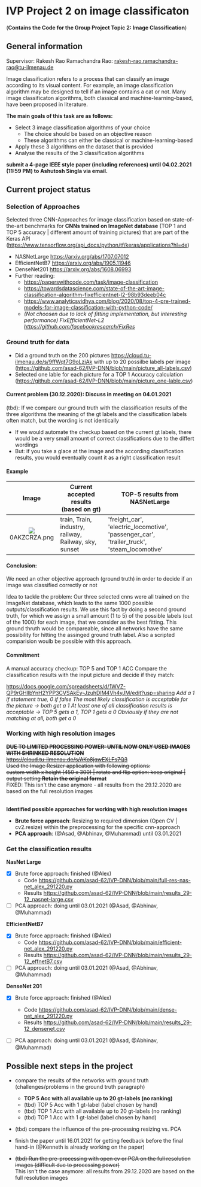 # IVP Project 2 on image classificaton
(**Contains the Code for the Group Project Topic 2: Image Classification**)
## General information

Supervisor: Rakesh Rao Ramachandra Rao: rakesh-rao.ramachandra-rao@tu-ilmenau.de

Image classification refers to a process that can classify an image according to its visual content.
For example, an image classification algorithm may be designed to tell if an image contains a cat or not.
Many image classificaton algorithms, both classical and machine-learning-based, have been proposed in literature.

**The main goals of this task are as follows:**
* Select 3 image classification algorithms of your choice
  * The choice should be based on an objective reason
  * These algorithms can either be classical or machine-learning-based
* Apply these 3 algorithms on the dataset that is provided
* Analyse the results of the 3 classification algorithms

**submit a 4-page IEEE style paper (including references) until 04.02.2021 (11:59 PM) to Ashutosh Singla via email.**

## Current project status
### Selection of Approaches
Selected three CNN-Approaches for image classification based on state-of-the-art benchmarks for **CNNs trained on ImageNet database** (TOP 1 and TOP 5 accuracy | different amount of training pictures) that are part of the Keras API (https://www.tensorflow.org/api_docs/python/tf/keras/applications?hl=de)
  * NASNetLarge https://arxiv.org/abs/1707.07012
  * EfficientNetB7 https://arxiv.org/abs/1905.11946
  * DenseNet201 https://arxiv.org/abs/1608.06993
* Further reading:
  * https://paperswithcode.com/task/image-classification
  * https://towardsdatascience.com/state-of-the-art-image-classification-algorithm-fixefficientnet-l2-98b93deeb04c
  * https://www.analyticsvidhya.com/blog/2020/08/top-4-pre-trained-models-for-image-classification-with-python-code/
  * *(Not choosen due to lack of fitting implementation, but interesting performance) FixEfficientNet-L2 https://github.com/facebookresearch/FixRes*

### Ground truth for data
* Did a ground truth on the 200 pictures https://cloud.tu-ilmenau.de/s/9ffWqt7G9oLziAk with up to 20 possilbe labels per image (https://github.com/asad-62/IVP-DNN/blob/main/picture_all-labels.csv)
* Selected one lable for each picture for a TOP 1 Accuracy calculation (https://github.com/asad-62/IVP-DNN/blob/main/picture_one-lable.csv)

#### Current problem (30.12.2020): Discuss in meeting on 04.01.2021
(tbd): If we compare our ground truth with the classification results of the three algorithms the meaning of the gt labels and the classification labels often match, but the wording is not identically
 * If we would automate the checkup based on the current gt labels, there would be a very small amount of correct classifications due to the differt wordings
 * But: if you take a glace at the image and the according classification results, you would eventually count it as a right classification result


#### Example

|     Image    | Current accepted results (based on gt)                | TOP-5 results from NASNetLarge                                                             |
|:------------:|-------------------------------------------------------|--------------------------------------------------------------------------------------------|
| ![](https://drive.google.com/uc?export=view&id=14J8Lir-uKsqtujJF7GbJHduqPBLA_2dU)0AKZCRZA.png <br>| train, Train, industry, railway, Railway, sky, sunset | 'freight_car', 'electric_locomotive', 'passenger_car', 'trailer_truck', 'steam_locomotive' |


#### Conclusion:
We need an other objective approach (ground truth) in order to decide if an image was classified correctly or not

Idea to tackle the problem:
Our three selected cnns were all trained on the ImageNet database, which leads to the same 1000 possible outputs/classification results. We use this fact by doing a second ground truth, for which we assign a small amount (1 to 5) of the possible labels (out of the 1000) for each image, that we consider as the best fitting. This ground thruth would be compareable, since all networks have the same possibility for hitting the assinged ground truth label. Also a scripted comparision woulb be possible with this approach.

#### Commitment 
A manual accuracy checkup: TOP 5 and TOP 1 ACC
Compare the classification results with the input picture and decide if they match:

https://docs.google.com/spreadsheets/d/1WVZ-QP9rGHllbYnH2YPP3CVSAkEy-JzuhDIM4Vh4yJM/edit?usp=sharing 
*Add a 1 if statement true, 0 if false 
The most likely classification is acceptable for the picture -> both get a 1
At least one of all classification results is acceptable -> TOP 5 gets a 1, TOP 1 gets a 0
Obviously if they are not matching at all, both get a 0*

### Working with high resolution images

~~**DUE TO LIMITED PROCESSING POWER: UNTIL NOW ONLY USED IMAGES WITH SHRINKED RESOLUTION** </br>
https://cloud.tu-ilmenau.de/s/AKo8jqwEXLFs7Q3 </br>
Used the Image Resizer application with following options: </br>
custom width x height (450 x 300) | rotate and flip option: keep original | output setting **Retain the original format**~~<br>
FIXED: This isn't the case anymore - all results from the 29.12.2020 are based on the full resolution images

</br> **Identified possible approaches for working with high resolution images**
* **Brute force approach**: Resizing to required dimension (Open CV | cv2.resize) within the preprocessing for the specific cnn-approach
* **PCA approach**: (@Asad, @Abhinav, @Muhammad) until 03.01.2021

### Get the classification results

**NasNet Large**
- [x] Brute force approach: finished (@Alex) 
  * Code https://github.com/asad-62/IVP-DNN/blob/main/full-res-nas-net_alex_291220.py 
  * Results https://github.com/asad-62/IVP-DNN/blob/main/results_29-12_nasnet-large.csv 
- [ ] PCA approach: doing until 03.01.2021 (@Asad, @Abhinav, @Muhammad)

**EfficientNetB7**
- [X] Brute force approach: finished (@Alex)
  * Code https://github.com/asad-62/IVP-DNN/blob/main/efficient-net_alex_291220.py 
  * Results https://github.com/asad-62/IVP-DNN/blob/main/results_29-12_effnetB7.csv
- [ ] PCA approach: doing until 03.01.2021 (@Asad, @Abhinav, @Muhammad)

**DenseNet 201**
- [X] Brute force approach: finished (@Alex)
  * Code https://github.com/asad-62/IVP-DNN/blob/main/dense-net_alex_291220.py 
  * Results https://github.com/asad-62/IVP-DNN/blob/main/results_29-12_densenet.csv 
- [ ] PCA approach: doing until 03.01.2021 (@Asad, @Abhinav, @Muhammad)


## Possible next steps in the project
* compare the results of the networks with ground truth (challenges/problems in the ground truth paragraph)
  * **TOP 5 Acc with all available up to 20 gt-labels (no ranking)**
  * (tbd) TOP 5 Acc with 1 gt-label (label chosen by hand)
  * (tbd) TOP 1 Acc with all available up to 20 gt-labels (no ranking)
  * (tbd) TOP 1 Acc with 1 gt-label (label chosen by hand)

* (tbd) compare the influence of the pre-processing resizing vs. PCA

* finish the paper until 16.01.2021 for getting feedback before the final hand-in (@Kenneth is already working on the paper)

* ~~(tbd) Run the pre-processing with open cv or PCA on the full resolution images (difficult due to processing power)~~<br>
This isn't the case anymore: all results from 29.12.2020 are based on the full resolution images
